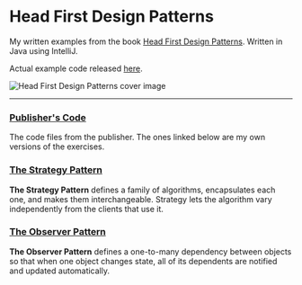 # Head First Design Patterns

My written examples from the book [Head First Design Patterns](https://www.oreilly.com/library/view/head-first-design/0596007124/). Written in Java using IntelliJ.

Actual example code released [here](https://resources.oreilly.com/examples/9780596007126).

![Head First Design Patterns cover image](https://m.media-amazon.com/images/I/51rmlxN57sL._AC_SY780_.jpg)

---
### [Publisher's Code](/publisher-code)
The code files from the publisher. The ones linked below are my own versions of the exercises.

### [The Strategy Pattern](/strategy/)
**The Strategy Pattern** defines a family of algorithms, encapsulates each one, and makes them interchangeable. Strategy lets the algorithm vary independently from the clients that use it.

### [The Observer Pattern](/observer/)
**The Observer Pattern** defines a one-to-many dependency between objects so that when one object changes state, all of its dependents are notified and updated automatically.
